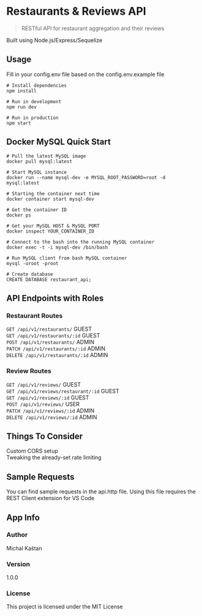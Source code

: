 # Restaurants & Reviews API

> RESTful API for restaurant aggregation and their reviews

Built using Node.js/Express/Sequelize

## Usage

Fill in your config.env file based on the config.env.example file

```
# Install dependencies
npm install

# Run in development
npm run dev

# Run in production
npm start
```

## Docker MySQL Quick Start

```
# Pull the latest MySQL image
docker pull mysql:latest

# Start MySQL instance
docker run --name mysql-dev -e MYSQL_ROOT_PASSWORD=root -d mysql:latest

# Starting the container next time
docker container start mysql-dev

# Get the container ID
docker ps

# Get your MySQL HOST & MySQL PORT
docker inspect YOUR_CONTAINER_ID

# Connect to the bash into the running MySQL container
docker exec -t -i mysql-dev /bin/bash

# Run MySQL client from bash MySQL container
mysql -uroot -proot

# Create database
CREATE DATABASE restaurant_api;
```

## API Endpoints with Roles

### Restaurant Routes

`GET /api/v1/restaurants/` GUEST  
`GET /api/v1/restaurants/:id` GUEST  
`POST /api/v1/restaurants/` ADMIN  
`PATCH /api/v1/restaurants/:id` ADMIN  
`DELETE /api/v1/restaurants/:id` ADMIN

### Review Routes

`GET /api/v1/reviews/` GUEST  
`GET /api/v1/reviews/restaurant/:id` GUEST  
`GET /api/v1/reviews/:id` GUEST  
`POST /api/v1/reviews/` USER  
`PATCH /api/v1/reviews/:id` ADMIN  
`DELETE /api/v1/reviews/:id` ADMIN

## Things To Consider

Custom CORS setup  
Tweaking the already-set rate limiting

## Sample Requests

You can find sample requests in the api.http file. Using this file requires the REST Client extension for VS Code

## App Info

### Author

Michal Kaštan

### Version

1.0.0

### License

This project is licensed under the MIT License
